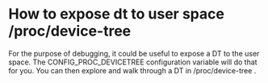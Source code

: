 # How to expose dt to user space /proc/device-tree

For the purpose of debugging, it could be useful to expose a DT to the
user space. The CONFIG_PROC_DEVICETREE configuration variable will
do that for you. You can then explore and walk through a DT in
/proc/device-tree .
